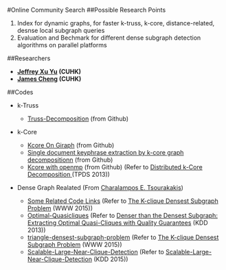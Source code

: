 #Online Community Search
##Possible Research Points
1. Index for dynamic graphs, for faster k-truss, k-core, distance-related, desnse local subgraph queries  
2. Evaluation and Bechmark for different dense subgraph detection algorithms on parallel platforms

##Researchers
- **[Jeffrey Xu Yu](http://www.se.cuhk.edu.hk/people/yu.html) (CUHK)**
- **[James Cheng](http://www.cse.cuhk.edu.hk/~jcheng/) (CUHK)**

##Codes
- k-Truss
    - [Truss-Decomposition](https://github.com/stplaydog/OPTKIT) (from Github)  

- k-Core
	- [Kcore On Giraph](https://github.com/thomascirca/giraph-kcore) (from Github)  
	- [Single document keyphrase extraction by k-core graph decompositionn](https://github.com/IsaacHaze/main_core_retention) (from Github)  
	- [Kcore with openmp](https://github.com/thomascirca/kcore-openmp) (from Github) (Refer to [Distributed k-Core Decomposition ](http://ieeexplore.ieee.org/stamp/stamp.jsp?tp=&arnumber=6189336)(TPDS 2013))  

- Dense Graph Realated (From [Charalampos E. Tsourakakis](https://github.com/tsourolampis))
	- [Some Related Code Links](http://people.seas.harvard.edu/~babis/code.html)  (Refer to [The K-clique Densest Subgraph Problem](http://people.seas.harvard.edu/~babis/kcliqueDSP.pdf) (WWW 2015))  
	- [Optimal-Quasicliques](https://github.com/tsourolampis/Optimal-Quasicliques) (Refer to [Denser than the Densest Subgraph: Extracting Optimal Quasi-Cliques with Quality Guarantees](http://delivery.acm.org/10.1145/2490000/2487645/p104-tsourakakis.pdf) (KDD 2013))  
	- [triangle-densest-subgraph-problem](https://github.com/tsourolampis/triangle-densest-subgraph-problem)  (Refer to [The K-clique Densest Subgraph Problem](http://people.seas.harvard.edu/~babis/kcliqueDSP.pdf) (WWW 2015))  
	- [Scalable-Large-Near-Clique-Detection](https://github.com/tsourolampis/Scalable-Large-Near-Clique-Detection) (Refer to [Scalable-Large-Near-Clique-Detection](http://delivery.acm.org/10.1145/2490000/2487645/p104-tsourakakis.pdf) (KDD 2015))  